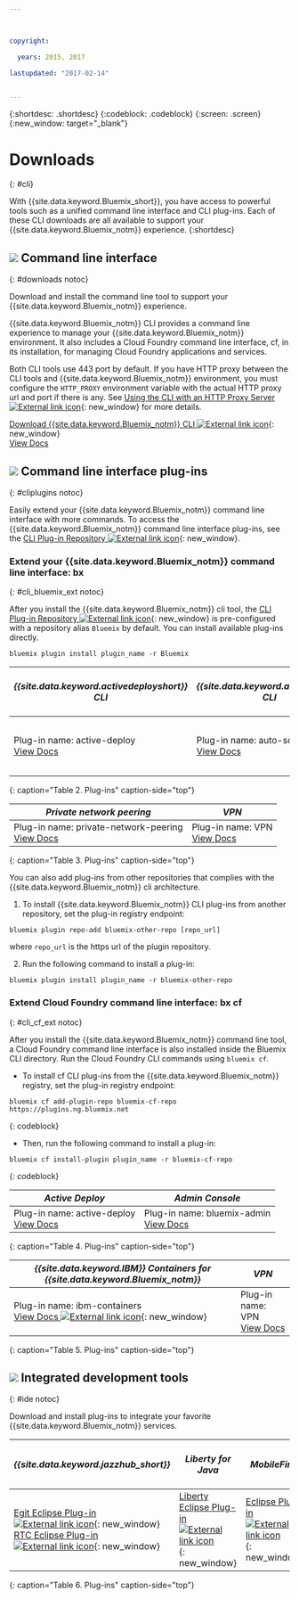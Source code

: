 ```yaml
---



copyright:

  years: 2015, 2017

lastupdated: "2017-02-14"


---
```


{:shortdesc: .shortdesc}
{:codeblock: .codeblock}
{:screen: .screen}
{:new_window: target="_blank"}

# Downloads
{: #cli}

With {{site.data.keyword.Bluemix_short}}, you have access to powerful tools such as a unified command line interface and CLI plug-ins. Each of these CLI downloads are all available to support your {{site.data.keyword.Bluemix_notm}} experience.
{:shortdesc}

## ![](./images/CLI.svg) Command line interface
{: #downloads notoc}

Download and install the command line tool to support your {{site.data.keyword.Bluemix_notm}} experience.

{{site.data.keyword.Bluemix_notm}} CLI provides a command line experience to manage your {{site.data.keyword.Bluemix_notm}} environment. It also includes a Cloud Foundry command line interface, cf, in its installation, for managing Cloud Foundry applications and services. 

Both CLI tools use 443 port by default. If you have HTTP proxy between the CLI tools and {{site.data.keyword.Bluemix_notm}} environment, you must configure the `HTTP_PROXY` environment variable with the actual HTTP proxy url and port if there is any. See [Using the CLI with an HTTP Proxy Server ![External link icon](../icons/launch-glyph.svg)](http://docs.cloudfoundry.org/cf-cli/http-proxy.html){: new_window} for more details.

[Download {{site.data.keyword.Bluemix_notm}} CLI ![External link icon](../icons/launch-glyph.svg)](http://clis.ng.bluemix.net/){: new_window} <br> 
[View Docs](/docs/cli/reference/bluemix_cli/index.html)

## ![](./images/CLI_Plugin.svg) Command line interface plug-ins
{: #cliplugins notoc}

Easily extend your {{site.data.keyword.Bluemix_notm}} command line interface with more commands. To access the {{site.data.keyword.Bluemix_notm}} command line interface plug-ins, see the [CLI Plug-in Repository ![External link icon](../icons/launch-glyph.svg)](https://plugins.ng.bluemix.net/){: new_window}.

### Extend your {{site.data.keyword.Bluemix_notm}} command line interface: bx
{: #cli_bluemix_ext notoc}


After you install the {{site.data.keyword.Bluemix_notm}} cli tool, the [CLI Plug-in Repository ![External link icon](../icons/launch-glyph.svg)](https://plugins.ng.bluemix.net/){: new_window} is pre-configured with a repository alias `Bluemix` by default. You can install available plug-ins directly.

```
bluemix plugin install plugin_name -r Bluemix
```

| *{{site.data.keyword.activedeployshort}} CLI* | *{{site.data.keyword.autoscaling}} CLI* | *IBM Bluemix Container Service*  |
|-----|-----|-----|
| Plug-in name: active-deploy <br> [View Docs](/docs/services/ActiveDeploy/cli.html#cli) | Plug-in name: auto-scaling <br> [View Docs](/docs/cli/plugins/auto-scaling/index.html) | Plug-in name: container-service  <br> [View Docs](/docs/containers/cs_cli_devtools.html) |
{: caption="Table 2. Plug-ins" caption-side="top"}

|  *Private network peering* | *VPN*  |
|-----|-----|
| Plug-in name: private-network-peering  <br> [View Docs](/docs/cli/plugins/pnp/index.html) | Plug-in name: VPN  <br> [View Docs](/docs/cli/plugins/bx_vpn/index.html) |
{: caption="Table 3. Plug-ins" caption-side="top"}

You can also add plug-ins from other repositories that complies with the {{site.data.keyword.Bluemix_notm}} cli architecture.
1. To install {{site.data.keyword.Bluemix_notm}} CLI plug-ins from another repository, set the plug-in registry endpoint:
```
bluemix plugin repo-add bluemix-other-repo [repo_url]
```
where `repo_url` is the https url of the plugin repository.

2. Run the following command to install a plug-in:
```
bluemix plugin install plugin_name -r bluemix-other-repo
```


### Extend Cloud Foundry command line interface: bx cf
{: #cli_cf_ext notoc}

After you install the {{site.data.keyword.Bluemix_notm}} command line tool, a Cloud Foundry command line interface is also installed inside the Bluemix CLI directory. Run the Cloud Foundry CLI commands using `bluemix cf`.

* To install cf CLI plug-ins from the {{site.data.keyword.Bluemix_notm}} registry, set the plug-in registry endpoint:

```
bluemix cf add-plugin-repo bluemix-cf-repo https://plugins.ng.bluemix.net
```
{: codeblock}

* Then, run the following command to install a plug-in:

```
bluemix cf install-plugin plugin_name -r bluemix-cf-repo
```
{: codeblock}

| *Active Deploy* | *Admin Console* |
|-----------------|-----------------|
| Plug-in name: active-deploy <br>  [View Docs](/docs/services/ActiveDeploy/cli.html#cli) |  Plug-in name: bluemix-admin <br> [View Docs](/docs/cli/plugins/bluemix_admin/index.html) |
{: caption="Table 4. Plug-ins" caption-side="top"}

| *{{site.data.keyword.IBM}} Containers for {{site.data.keyword.Bluemix_notm}}* | *VPN* |
|-----------------|-----------------|
| Plug-in name: ibm-containers <br> [View Docs ![External link icon](../icons/launch-glyph.svg)](https://www.{DomainName}/docs/containers/container_cli_cfic.html#container_cli_cfic){: new_window} | Plug-in name: VPN <br> [View Docs](/docs/cli/plugins/vpn/index.html) |
{: caption="Table 5. Plug-ins" caption-side="top"}

## ![](./images/Integrated_Dev_Tools.svg) Integrated development tools
{: #ide notoc}

Download and install plug-ins to integrate your favorite {{site.data.keyword.Bluemix_notm}} services.

| *{{site.data.keyword.jazzhub_short}}* | *Liberty for Java* | *MobileFirst* | *{{site.data.keyword.rules_short}}* | *API Connect* | *Eclipse Tools for Bluemix* |
|-------------|----------|----------|----------|----------|----------|
| [Egit Eclipse Plug-in ![External link icon](../icons/launch-glyph.svg)](https://hub.jazz.net/docs/reference/gitclient/#eclipse_using_egit){: new_window}  <br> [RTC Eclipse Plug-in ![External link icon](../icons/launch-glyph.svg)](https://hub.jazz.net/docs/reference/gitclient/#eclipse_using_rtc){: new_window} | [Liberty Eclipse Plug-in ![External link icon](../icons/launch-glyph.svg)](https://developer.ibm.com/wasdev/downloads/liberty-profile-using-eclipse/){: new_window} | [Eclipse Plug-in ![External link icon](../icons/launch-glyph.svg)](https://marketplace.eclipse.org/content/ibm-mobilefirst-platform-studio){: new_window} | [Rules Designer Eclipse Plug-in](../services/rules/index.html#rulov002) | [Developer Toolkit](/docs/services/apiconnect/apic_003.html#apic_001 ) | [Bluemix Eclipse Plug-in](/docs/manageapps/eclipsetools/eclipsetools.html) |
{: caption="Table 6. Plug-ins" caption-side="top"}



